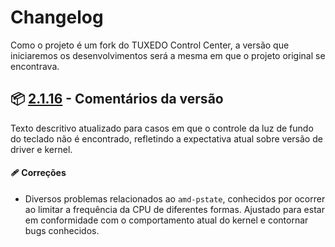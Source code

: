 # Changelog

Como o projeto é um fork do TUXEDO Control Center, a versão que iniciaremos os desenvolvimentos será a mesma em que o projeto original se encontrava.

## 📦 [2.1.16](https://github.com/avell-labs/template/releases/tag/2.1.16) - Comentários da versão

Texto descritivo atualizado para casos em que o controle da luz de fundo do teclado não é encontrado, refletindo a expectativa atual sobre versão de driver e kernel.

#### 🩹 Correções

- Diversos problemas relacionados ao `amd-pstate`, conhecidos por ocorrer ao limitar a frequência da CPU de diferentes formas. Ajustado para estar em conformidade com o comportamento atual do kernel e contornar bugs conhecidos.
